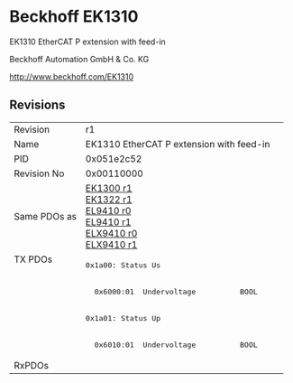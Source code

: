 # Beckhoff EK1310

EK1310 EtherCAT P extension with feed-in

Beckhoff Automation GmbH & Co. KG

http://www.beckhoff.com/EK1310

## Revisions
<table>
<tr >
<td>Revision</td>
<td>r1</td>
</tr>
<tr >
<td>Name</td>
<td>EK1310 EtherCAT P extension with feed-in</td>
</tr>
<tr >
<td>PID</td>
<td>0x051e2c52</td>
</tr>
<tr >
<td>Revision No</td>
<td>0x00110000</td>
</tr>
<tr >
<td>Same PDOs as</td>
<td><a href="EK1300">EK1300 r1</a><br/><a href="EK1322">EK1322 r1</a><br/><a href="EL9410">EL9410 r0</a><br/><a href="EL9410">EL9410 r1</a><br/><a href="ELX9410">ELX9410 r0</a><br/><a href="ELX9410">ELX9410 r1</a></td>
</tr>
<tr class="txpdo pdosection">
<td rowspan=4 valign=top>TX PDOs</td>
<td><pre>0x1a00: Status Us</pre></td>
<td></td>
</tr>
<tr class="txpdo">
<td><pre>  0x6000:01  Undervoltage          BOOL</pre></td>
</tr>
<tr class="txpdo pdosection">
<td><pre>0x1a01: Status Up</pre></td>
</tr>
<tr class="txpdo">
<td><pre>  0x6010:01  Undervoltage          BOOL</pre></td>
</tr>
<tr >
<td>RxPDOs</td>
<td></td>
</tr>
</table>
